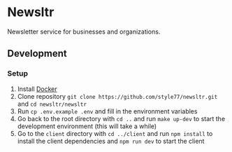 # Newsltr

Newsletter service for businesses and organizations.

## Development

### Setup

1. Install [Docker](https://docs.docker.com/install/)
2. Clone repository `git clone https://github.com/style77/newsltr.git` and `cd newsltr/newsltr`
3. Run `cp .env.example .env` and fill in the environment variables
4. Go back to the root directory with `cd ..` and run `make up-dev` to start the development environment (this will take a while)
5. Go to the `client` directory with `cd ../client` and run `npm install` to install the client dependencies and `npm run dev` to start the client